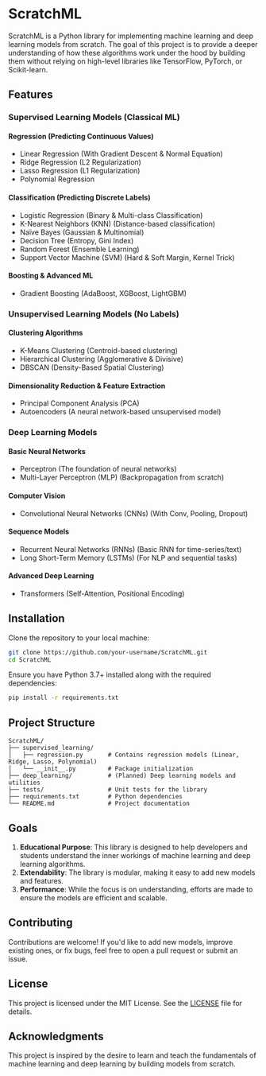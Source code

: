 # ScratchML

ScratchML is a Python library for implementing machine learning and deep learning models from scratch. The goal of this project is to provide a deeper understanding of how these algorithms work under the hood by building them without relying on high-level libraries like TensorFlow, PyTorch, or Scikit-learn.

## Features

### Supervised Learning Models (Classical ML)

#### Regression (Predicting Continuous Values)
- Linear Regression (With Gradient Descent & Normal Equation)
- Ridge Regression (L2 Regularization)
- Lasso Regression (L1 Regularization)
- Polynomial Regression

#### Classification (Predicting Discrete Labels)
- Logistic Regression (Binary & Multi-class Classification)
- K-Nearest Neighbors (KNN) (Distance-based classification)
- Naïve Bayes (Gaussian & Multinomial)
- Decision Tree (Entropy, Gini Index)
- Random Forest (Ensemble Learning)
- Support Vector Machine (SVM) (Hard & Soft Margin, Kernel Trick)

#### Boosting & Advanced ML
- Gradient Boosting (AdaBoost, XGBoost, LightGBM)

### Unsupervised Learning Models (No Labels)

#### Clustering Algorithms
- K-Means Clustering (Centroid-based clustering)
- Hierarchical Clustering (Agglomerative & Divisive)
- DBSCAN (Density-Based Spatial Clustering)

#### Dimensionality Reduction & Feature Extraction
- Principal Component Analysis (PCA)
- Autoencoders (A neural network-based unsupervised model)

### Deep Learning Models

#### Basic Neural Networks
- Perceptron (The foundation of neural networks)
- Multi-Layer Perceptron (MLP) (Backpropagation from scratch)

#### Computer Vision
- Convolutional Neural Networks (CNNs) (With Conv, Pooling, Dropout)

#### Sequence Models
- Recurrent Neural Networks (RNNs) (Basic RNN for time-series/text)
- Long Short-Term Memory (LSTMs) (For NLP and sequential tasks)

#### Advanced Deep Learning
- Transformers (Self-Attention, Positional Encoding)

## Installation

Clone the repository to your local machine:

```bash
git clone https://github.com/your-username/ScratchML.git
cd ScratchML
```

Ensure you have Python 3.7+ installed along with the required dependencies:

```bash
pip install -r requirements.txt
```


## Project Structure

```
ScratchML/
├── supervised_learning/
│   ├── regression.py       # Contains regression models (Linear, Ridge, Lasso, Polynomial)
│   └── __init__.py         # Package initialization
├── deep_learning/          # (Planned) Deep learning models and utilities
├── tests/                  # Unit tests for the library
├── requirements.txt        # Python dependencies
└── README.md               # Project documentation
```

## Goals

1. **Educational Purpose**: This library is designed to help developers and students understand the inner workings of machine learning and deep learning algorithms.
2. **Extendability**: The library is modular, making it easy to add new models and features.
3. **Performance**: While the focus is on understanding, efforts are made to ensure the models are efficient and scalable.

## Contributing

Contributions are welcome! If you'd like to add new models, improve existing ones, or fix bugs, feel free to open a pull request or submit an issue.

## License

This project is licensed under the MIT License. See the [LICENSE](LICENSE) file for details.

## Acknowledgments

This project is inspired by the desire to learn and teach the fundamentals of machine learning and deep learning by building models from scratch.